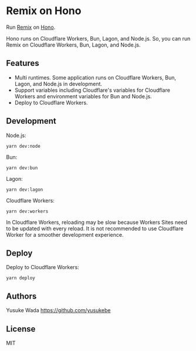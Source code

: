 # Remix on Hono

Run [Remix](https://remix.run) on [Hono](https://hono.dev).

Hono runs on Cloudflare Workers, Bun, Lagon, and Node.js. So, you can run Remix on Cloudflare Workers, Bun, Lagon, and Node.js.

## Features

* Multi runtimes. Some application runs on Cloudflare Workers, Bun, Lagon, and Node.js in development.
* Support variables including Cloudflare's variables for Cloudflare Workers and environment variables for Bun and Node.js.
* Deploy to Cloudflare Workers.

## Development

Node.js:

```
yarn dev:node
```

Bun:

```
yarn dev:bun
```

Lagon:

```
yarn dev:lagon
```

Cloudflare Workers:

```
yarn dev:workers
```

In Cloudflare Workers, reloading may be slow because Workers Sites need to be updated with every reload. It is not recommended to use Cloudflare Worker for a smoother development experience.


## Deploy

Deploy to Cloudflare Workers:

```
yarn deploy
```

## Authors

Yusuke Wada <https://github.com/yusukebe>

## License

MIT
